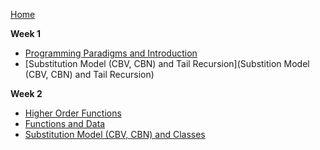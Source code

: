 [Home](https://github.com/rohitvg/scala-principles-1/wiki)

**Week 1**

* [Programming Paradigms and Introduction](https://github.com/rohitvg/scala-principles-1/wiki/Programming-Paradigms-and-Introduction)
* [Substitution Model (CBV, CBN) and Tail Recursion](Substition Model (CBV, CBN) and Tail Recursion)

**Week 2**

* [Higher Order Functions](https://github.com/rohitvg/scala-principles-1/wiki/Higher-Order-Functions)
* [Functions and Data](https://github.com/rohitvg/scala-principles-1/wiki/Functions-and-Data)
* [Substitution Model (CBV, CBN) and Classes](https://github.com/rohitvg/scala-principles-1/wiki/Substitution-Model-(CBV,-CBN)-and-Classes)